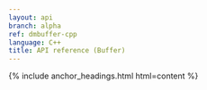 ```yaml
---
layout: api
branch: alpha
ref: dmbuffer-cpp
language: C++
title: API reference (Buffer)
---
```

{% include anchor_headings.html html=content %}